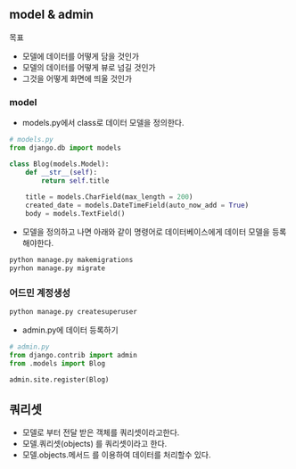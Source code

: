 ## model & admin 

목표

- 모델에 데이터를 어떻게 담을 것인가
- 모델의 데이터를 어떻게 뷰로 넘길 것인가
- 그것을 어떻게 화면에 띄울 것인가

### model

- models.py에서 class로 데이터 모델을 정의한다.

```python
# models.py
from django.db import models

class Blog(models.Model):
    def __str__(self):
        return self.title
    
    title = models.CharField(max_length = 200)
    created_date = models.DateTimeField(auto_now_add = True)
    body = models.TextField()
```



- 모델을 정의하고 나면 아래와 같이 명령어로 데이터베이스에게 데이터 모델을 등록해야한다.

```python
python manage.py makemigrations
pyrhon manage.py migrate
```

### 어드민 계정생성

```python
python manage.py createsuperuser
```

- admin.py에 데이터 등록하기

```python
# admin.py
from django.contrib import admin
from .models import Blog

admin.site.register(Blog)
```

## 쿼리셋

- 모델로 부터 전달 받은 객체를 쿼리셋이라고한다.
- 모델.쿼리셋(objects) 를 쿼리셋이라고 한다.
- 모델.objects.메서드 를 이용하여 데이터를 처리할수 있다.